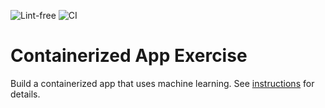 ![Lint-free](https://github.com/nyu-software-engineering/containerized-app-exercise/actions/workflows/lint.yml/badge.svg)
![CI](https://github.com/nyu-software-engineering/containerized-app-exercise/actions/workflows/ci.yml/badge.svg)
# Containerized App Exercise

Build a containerized app that uses machine learning. See [instructions](./instructions.md) for details.
